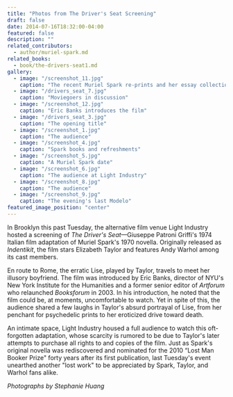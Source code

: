 ```yaml
---
title: "Photos from The Driver's Seat Screening"
draft: false
date: 2014-07-16T18:32:00-04:00
featured: false
description: ""
related_contributors:
  - author/muriel-spark.md
related_books:
  - book/the-drivers-seat1.md
gallery:
  - image: "/screenshot_11.jpg"
    caption: "The recent Muriel Spark re-prints and her essay collection The Informed Air"
  - image: "/drivers_seat_7.jpg"
    caption: "Moviegoers in discussion"
  - image: "/screenshot_12.jpg"
    caption: "Eric Banks introduces the film"
  - image: "/drivers_seat_3.jpg"
    caption: "The opening title"
  - image: "/screenshot_1.jpg"
    caption: "The audience"
  - image: "/screenshot_4.jpg"
    caption: "Spark books and refreshments"
  - image: "/screenshot_5.jpg"
    caption: "A Muriel Spark date"
  - image: "/screenshot_6.jpg"
    caption: "The audience at Light Industry"
  - image: "/screenshot_8.jpg"
    caption: "The audience"
  - image: "/screenshot_9.jpg"
    caption: "The evening's last Modelo"
featured_image_position: "center"
---
```


In Brooklyn this past Tuesday, the alternative film venue Light Industry hosted a screening of _The Driver's Seat_—Giuseppe Patroni Griffi's 1974 Italian film adaptation of Muriel Spark's 1970 novella. Originally released as _Indentikit_, the film stars Elizabeth Taylor and features Andy Warhol among its cast members.

En route to Rome, the erratic Lise, played by Taylor, travels to meet her illusory boyfriend. The film was introduced by Eric Banks, director of NYU's New York Institute for the Humanities and a former senior editor of _Artforum_ who relaunched _Booksforum_ in 2003. In his introduction, he noted that the film could be, at moments, uncomfortable to watch. Yet in spite of this, the audience shared a few laughs in Taylor's absurd portrayal of Lise, from her penchant for psychedelic prints to her eroticized drive toward death.

An intimate space, Light Industry housed a full audience to watch this oft-forgotten adaptation, whose scarcity is rumored to be due to Taylor's later attempts to purchase all rights to and copies of the film. Just as Spark's original novella was rediscovered and nominated for the 2010 “Lost Man Booker Prize" forty years after its first publication, last Tuesday's event unearthed another "lost work" to be appreciated by Spark, Taylor, and Warhol fans alike.

_Photographs by Stephanie Huang_

